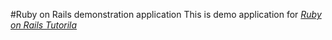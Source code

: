 #Ruby on Rails demonstration application
This is demo application for [*Ruby on Rails Tutorila*](http://eurosport.ru)
